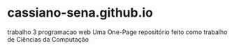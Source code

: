 # cassiano-sena.github.io
trabalho 3 programacao web
Uma One-Page repositório feito como trabalho de Ciências da Computação

